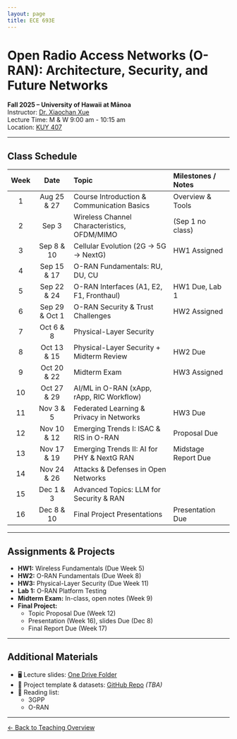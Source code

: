 ```yaml
---
layout: page
title: ECE 693E 
---
```


# Open Radio Access Networks (O-RAN): Architecture, Security, and Future Networks
**Fall 2025 – University of Hawaii at Mānoa**  
Instructor: [Dr. Xiaochan Xue](https://xueshannon.github.io/)  
Lecture Time:  M & W  9:00 am - 10:15 am  
Location: [KUY 407](https://manoa.hawaii.edu/campus-environments/kuykendall-hall/)

---

## Class Schedule

<div markdown="1" style="font-size: 13px;">

| Week | Date         | Topic                                       | Milestones / Notes   |
|:---:|:-------------:|:--------------------------------------------|:---------------------|
| 1   | Aug 25 & 27   | Course Introduction & Communication Basics  | Overview & Tools     |
| 2   | Sep 3         | Wireless Channel Characteristics, OFDM/MIMO | (Sep 1 no class)     |
| 3   | Sep 8 & 10    | Cellular Evolution (2G → 5G → NextG)        | HW1 Assigned         |
| 4   | Sep 15 & 17   | O-RAN Fundamentals: RU, DU, CU              |                      |
| 5   | Sep 22 & 24   | O-RAN Interfaces (A1, E2, F1, Fronthaul)    | HW1 Due, Lab 1       |
| 6   | Sep 29 & Oct 1| O-RAN Security & Trust Challenges           | HW2 Assigned         |
| 7   | Oct 6 & 8     | Physical-Layer Security                     |                      |
| 8   | Oct 13 & 15   | Physical-Layer Security + Midterm Review    | HW2 Due              |
| 9   | Oct 20 & 22   | Midterm Exam                                | HW3 Assigned         |
| 10  | Oct 27 & 29   | AI/ML in O-RAN (xApp, rApp, RIC Workflow)   |                      |
| 11  | Nov 3 & 5     | Federated Learning & Privacy in Networks    | HW3 Due              |
| 12  | Nov 10 & 12   | Emerging Trends I: ISAC & RIS in O-RAN      | Proposal Due         |
| 13  | Nov 17 & 19   | Emerging Trends II: AI for PHY & NextG RAN  | Midstage Report Due  |
| 14  | Nov 24 & 26   | Attacks & Defenses in Open Networks         |                      |
| 15  | Dec 1 & 3     | Advanced Topics: LLM for Security & RAN     |                      |
| 16  | Dec 8 & 10    | Final Project Presentations                 | Presentation Due     |

</div>

---

## Assignments & Projects

- **HW1:** Wireless Fundamentals (Due Week 5)  
- **HW2:** O-RAN Fundamentals (Due Week 8)  
- **HW3:** Physical-Layer Security (Due Week 11)  
- **Lab 1:** O-RAN Platform Testing  
- **Midterm Exam:** In-class, open notes (Week 9)  
- **Final Project:**  
  - Topic Proposal Due (Week 12)  
  - Presentation (Week 16), slides Due (Dec 8)
  - Final Report Due (Week 17)

---

## Additional Materials

- 🖥️ Lecture slides: [One Drive Folder](https://drive.google.com/drive/folders/1BwxDjYQeqFgC8_9FhQSht-86bLp6fX4R?usp=sharing)
- 📁 Project template & datasets: [GitHub Repo](#) *(TBA)*  
- 📖 Reading list:
  - 3GPP
  - O-RAN

---

[← Back to Teaching Overview](../teaching.md)
